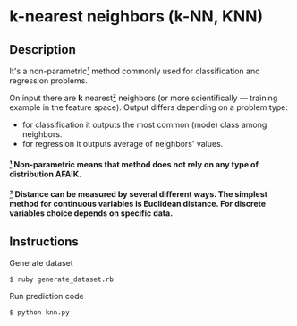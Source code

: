 # k-nearest neighbors (k-NN, KNN)

## Description

It's a non-parametric[¹] method commonly used for classification and
regression problems.

On input there are __k__ nearest[²] neighbors (or more scientifically
— training example in the feature space). Output differs depending on
a problem type:

- for classification it outputs the most common (mode) class among
neighbors.
- for regression it outputs average of neighbors' values.


#### [¹] Non-parametric means that method does not rely on any type of distribution AFAIK.
[¹]:#-note-one

#### [²] Distance can be measured by several different ways. The simplest method for continuous variables is Euclidean distance. For discrete variables choice depends on specific data.
[²]:#-note-one

## Instructions

Generate dataset

```
$ ruby generate_dataset.rb
```

Run prediction code

```
$ python knn.py
```
